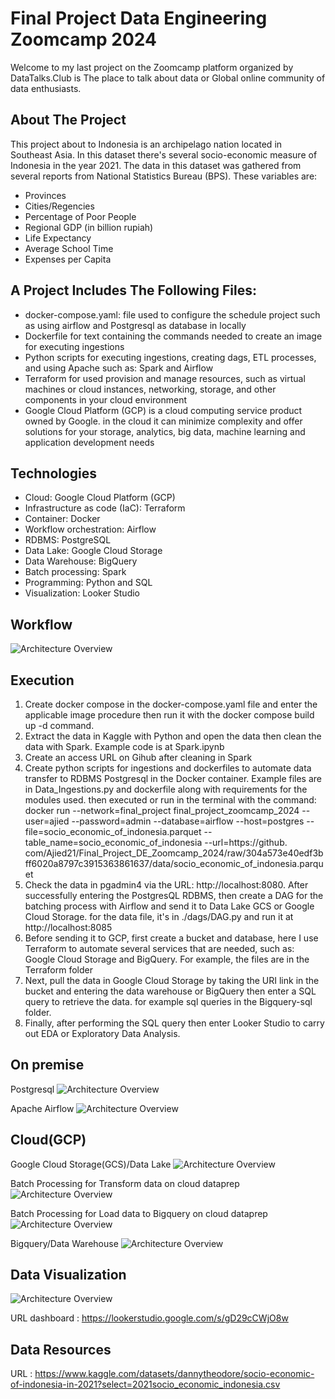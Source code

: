 # Final Project Data Engineering Zoomcamp 2024

Welcome to my last project on the Zoomcamp platform organized by DataTalks.Club is The place to talk about data or Global online community of data enthusiasts.

## About The Project

This project about to Indonesia is an archipelago nation located in Southeast Asia. In this dataset there's several socio-economic measure of Indonesia in the year 2021. The data in this dataset was gathered from several reports from National Statistics Bureau (BPS). These variables are:

- Provinces
- Cities/Regencies
- Percentage of Poor People
- Regional GDP (in billion rupiah)
- Life Expectancy
- Average School Time
- Expenses per Capita

## A Project Includes The Following Files:

- docker-compose.yaml: file used to configure the schedule project such as using airflow and Postgresql as database in locally
- Dockerfile for text containing the commands needed to create an image for executing ingestions
- Python scripts for executing ingestions, creating dags, ETL processes, and using Apache such as: Spark and Airflow
- Terraform for used provision and manage resources, such as virtual machines or cloud instances, networking, storage, and other components in your cloud environment
- Google Cloud Platform (GCP) is a cloud computing service product owned by Google. in the cloud it can minimize complexity and offer solutions for your storage, analytics, big data, machine learning and application development needs

## Technologies

- Cloud: Google Cloud Platform (GCP)
- Infrastructure as code (IaC): Terraform
- Container: Docker
- Workflow orchestration: Airflow
- RDBMS: PostgreSQL
- Data Lake: Google Cloud Storage
- Data Warehouse: BigQuery
- Batch processing: Spark
- Programming: Python and SQL
- Visualization: Looker Studio 

## Workflow

![Architecture Overview](./Images/Pipeline.png)

## Execution

1. Create docker compose in the docker-compose.yaml file and enter the applicable image procedure then run it with the docker compose build up -d command.
2. Extract the data in Kaggle with Python and open the data then clean the data with Spark. Example code is at Spark.ipynb
3. Create an access URL on Gihub after cleaning in Spark
4. Create python scripts for ingestions and dockerfiles to automate data transfer to RDBMS Postgresql in the Docker container. Example files are in Data_Ingestions.py and dockerfile along with requirements for the modules used. then executed or run in the terminal with the command:
docker run --network=final_project final_project_zoomcamp_2024 --user=ajied --password=admin --database=airflow --host=postgres --file=socio_economic_of_indonesia.parquet --table_name=socio_economic_of_indonesia --url=https://github. com/Ajied21/Final_Project_DE_Zoomcamp_2024/raw/304a573e40edf3bff6020a8797c3915363861637/data/socio_economic_of_indonesia.parquet
5. Check the data in pgadmin4 via the URL: http://localhost:8080. After successfully entering the PostgresQL RDBMS, then create a DAG for the batching process with Airflow and send it to Data Lake GCS or Google Cloud Storage. for the data file, it's in ./dags/DAG.py and run it at http://localhost:8085
6. Before sending it to GCP, first create a bucket and database, here I use Terraform to automate several services that are needed, such as: Google Cloud Storage and BigQuery. For example, the files are in the Terraform folder
6. Next, pull the data in Google Cloud Storage by taking the URI link in the bucket and entering the data warehouse or BigQuery then enter a SQL query to retrieve the data. for example sql queries in the Bigquery-sql folder.
7. Finally, after performing the SQL query then enter Looker Studio to carry out EDA or Exploratory Data Analysis.

## On premise

Postgresql
![Architecture Overview](./Images/Database.png)

Apache Airflow
![Architecture Overview](./Images/Airflow.png)

## Cloud(GCP)

Google Cloud Storage(GCS)/Data Lake
![Architecture Overview](./Images/Gcs.png)

Batch Processing for Transform data on cloud dataprep
![Architecture Overview](./Images/ETL_GCP.png)

Batch Processing for Load data to Bigquery on cloud dataprep
![Architecture Overview](./Images/run_job.png)

Bigquery/Data Warehouse
![Architecture Overview](./Images/bigquery.png)

## Data Visualization

![Architecture Overview](./Images/analytics.png)

URL dashboard : https://lookerstudio.google.com/s/gD29cCWjO8w 

## Data Resources

URL : https://www.kaggle.com/datasets/dannytheodore/socio-economic-of-indonesia-in-2021?select=2021socio_economic_indonesia.csv
